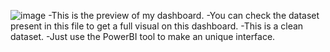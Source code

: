 ![image](https://github.com/user-attachments/assets/8ef143e6-82d1-417e-a585-b3434a20a59f)
-This is the preview of my dashboard.
-You can check the dataset present in this file to get a full visual on this dashboard.
-This is a clean dataset.
-Just use the PowerBI tool to make an unique interface.
